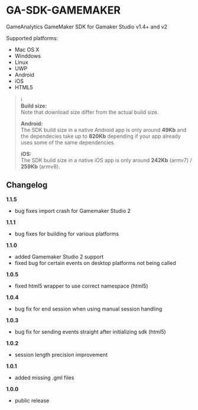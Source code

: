 GA-SDK-GAMEMAKER
================

GameAnalytics GameMaker SDK for Gamaker Studio v1.4+ and v2

Supported platforms:

* Mac OS X
* Winddows
* Linux
* UWP
* Android
* iOS
* HTML5


> :information_source:   
> **Build size:**   
> Note that download size differ from the actual build size.   
>   
> **Android:**   
> The SDK build size in a native Android app is only around **49Kb** and the dependecies take up to **820Kb** depending if your app already uses some of the same dependencies.   
>   
> **iOS:**   
> The SDK build size in a native iOS app is only around **242Kb** (armv7) / **259Kb** (armv8).

Changelog
---------
<!--(CHANGELOG_TOP)-->
**1.1.5**
* bug fixes import crash for Gamemaker Studio 2

**1.1.1**
* bug fixes for building for various platforms

**1.1.0**
* added Gamemaker Studio 2 support
* fixed bug for certain events on desktop platforms not being called

**1.0.5**
* fixed html5 wrapper to use correct namespace (html5)

**1.0.4**
* bug fix for end session when using manual session handling

**1.0.3**
* bug fix for sending events straight after initializing sdk (html5)

**1.0.2**
* session length precision improvement

**1.0.1**
* added missing .gml files

**1.0.0**
* public release
